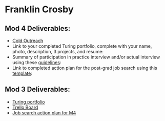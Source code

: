 # Franklin Crosby

## Mod 4 Deliverables:
* [Cold Outreach](https://gist.github.com/Obleo33/a942883af6a212f7163642e98fafeac0)
* Link to your completed Turing portfolio, complete with your name, photo, description, 3 projects, and resume: 
* Summary of participation in practice interview and/or actual interview using these [guidelines](https://github.com/turingschool/career-development-curriculum/blob/master/module_four/interview_practice_reflection_guidelines.md):
* Link to completed action plan for the post-grad job search using this [template](https://github.com/turingschool/career-development-curriculum/blob/master/module_four/post_grad_plan.md):

## Mod 3 Deliverables:

* [Turing portfolio](https://www.turing.io/alumni/franklin-crosby)
* [Trello Board](https://trello.com/b/5APxFp3d/job-search)
* [Job search action plan for M4](https://gist.github.com/Obleo33/fb2c87c1d7336e81d8dcc6ae9e56ad7d)
